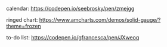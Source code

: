 calendar: https://codepen.io/seebrosky/pen/zmejgg

ringed chart: https://www.amcharts.com/demos/solid-gauge/?theme=frozen

to-do list: https://codepen.io/gfrancesca/pen/JXweoq
